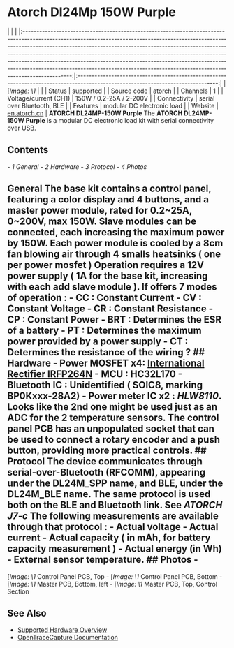 # Atorch Dl24Mp 150W Purple
| | | |:-----------------------------------------------------------------------------------------------------------------------------------------------------------------------------------------------------------------------------------------------------------------------------------------------------------------------------------------------------------------------------------------------------------------------------------------------------------------------------------------------------:|:--------------------------------------------------------------------------------------------------------------------------------:| | [*Image: \1* | | | Status | supported | | Source code | [atorch](http://github.com/OpenTraceLab/?p=OpenTraceCapture.git;a=tree;f=src/hardware/atorch) | | Channels | 1 | | Voltage/current (CH1) | 150W / 0.2-25A / 2-200V | | Connectivity | serial over Bluetooth, BLE | | Features | modular DC electronic load | | Website | [en.atorch.cn](http://en.atorch.cn/ProDetail.aspx?ProID=12) | **ATORCH DL24MP-150W Purple** The **ATORCH DL24MP-150W Purple** is a modular DC electronic load kit with serial connectivity over USB.
## Contents
\- *1 General* \- *2 Hardware* \- *3 Protocol* \- *4 Photos*
## General The base kit contains a control panel, featuring a color display and 4 buttons, and a master power module, rated for 0.2~25A, 0~200V, max 150W. Slave modules can be connected, each increasing the maximum power by 150W. Each power module is cooled by a 8cm fan blowing air through 4 smalls heatsinks ( one per power mosfet ) Operation requires a 12V power supply ( 1A for the base kit, increasing with each add slave module ). If offers 7 modes of operation : \- CC : Constant Current \- CV : Constant Voltage \- CR : Constant Resistance \- CP : Constant Power \- BRT : Determines the ESR of a battery \- PT : Determines the maximum power provided by a power supply \- CT : Determines the resistance of the wiring ? ## Hardware \- **Power MOSFET** x4: [International Rectifier IRFP264N](https://www.irf.com/product-info/datasheets/data/irfp264n.pdf) \- **MCU** : HC32L170 \- **Bluetooth IC** : Unidentified ( SOIC8, marking BP0Kxxx-28A2) \- **Power meter IC** x2 : *HLW8110*. Looks like the 2nd one might be used just as an ADC for the 2 temperature sensors. The control panel PCB has an unpopulated socket that can be used to connect a rotary encoder and a push button, providing more practical controls. ## Protocol The device communicates through serial-over-Bluetooth (RFCOMM), appearing under the DL24M_SPP name, and BLE, under the DL24M_BLE name. The same protocol is used both on the BLE and Bluetooth link. See *ATORCH J7-c* The following measurements are available through that protocol : \- Actual voltage \- Actual current \- Actual capacity ( in mAh, for battery capacity measurement ) \- Actual energy (in Wh) \- External sensor temperature. ## Photos \-
[*Image: \1*
Control Panel PCB, Top
\-
[*Image: \1*
Control Panel PCB, Bottom
\-
[*Image: \1*
Master PCB, Bottom, left
\-
[*Image: \1*
Master PCB, Top, Control Section
## See Also
- [Supported Hardware Overview](../supported-hardware.md)
- [OpenTraceCapture Documentation](../../opentracecapture/overview.md)
